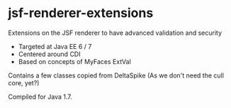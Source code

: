 jsf-renderer-extensions
=======================

Extensions on the JSF renderer to have advanced validation and security

* Targeted at Java EE 6 / 7
* Centered around CDI
* Based on concepts of MyFaces ExtVal

Contains a few classes copied from DeltaSpike (As we don't need the cull core, yet?)

Compiled for Java 1.7.
